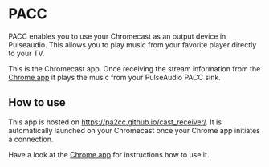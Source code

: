 # PACC

PACC enables you to use your Chromecast as an output device in Pulseaudio. This 
allows you to play music from your favorite player directly to your TV.

This is the Chromecast app. Once receiving the stream information from the
[Chrome app](https://github.com/pa2cc/cast_sender/) it plays the music from your
PulseAudio PACC sink.


## How to use

This app is hosted on <https://pa2cc.github.io/cast_receiver/>. It is
automatically launched on your Chromecast once your Chrome app initiates a
connection.

Have a look at the [Chrome app](https://github.com/pa2cc/cast_sender) for
instructions how to use it.
